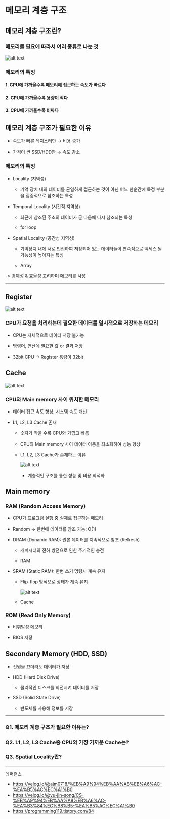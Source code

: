 # 메모리 계층 구조

## 메모리 계층 구조란?

### 메모리를 필요에 따라서 여러 종류로 나눈 것

![alt text](images/메모리%20계층%20구조/image.png)

### 메모리의 특징

#### 1. CPU에 가까울수록 메모리에 접근하는 속도가 빠르다

#### 2. CPU에 가까울수록 용량이 작다

#### 3. CPU에 가까울수록 비싸다

## 메모리 계층 구조가 필요한 이유

 - 속도가 빠른 레지스터만 → 비용 증가

 - 가격이 싼 SSD/HDD만 → 속도 감소

### 메모리의 특징

 - Locality (지역성)

    - 기억 장치 내의 데이터를 균일하게 접근하는 것이 아닌 어느 한순간에 특정 부분을 집중적으로 참조하는 특성

 - Temporal Locality (시간적 지역성)

    - 최근에 참조된 주소의 데이터가 곧 다음에 다시 참조되는 특성

    - for loop

 - Spatial Locality (공간성 지역성)

    - 기억장치 내에 서로 인접하여 저장되어 있는 데이터들이 연속적으로 액세스 될 가능성이 높아지는 특성

    - Array

 ->  경제성 & 효율성 고려하며 메모리를 사용

---

## Register

![alt text](images/메모리%20계층%20구조/image-1.png)

### CPU가 요청을 처리하는데 필요한 데이터를 일시적으로 저장하는 메모리

- CPU는 자체적으로 데이터 저장 불가능

- 명령어, 연산에 필요한 값 or 결과 저장

- 32bit CPU -> Register 용량이 32bit

## Cache

![alt text](images/메모리%20계층%20구조/image-2.png)

### CPU와 Main memory 사이 위치한 메모리

- 데이터 접근 속도 향상, 시스템 속도 개선

- L1, L2, L3 Cache 존재

    - 숫자가 작을 수록 CPU와 가깝고 빠름

    - CPU와 Main memory 사이 데이터 이동을 최소화하여 성능 향상

    - L1, L2, L3 Cache가 존재하는 이유

        ![alt text](images/메모리%20계층%20구조/image-3.png)

        - 계층적인 구조를 통한 성능 및 비용 최적화

## Main memory

### RAM (Random Access Memory)

 - CPU가 프로그램 실행 중 실제로 접근하는 메모리

 - Random -> 한번에 데이터를 참조 가능: O(1)

 - DRAM (Dynamic RAM): 원본 데이터를 지속적으로 참조 (Refresh)

    - 캐퍼시터의 전하 방전으로 인한 주기적인 충전

    - RAM

 - SRAM (Static RAM): 한번 쓰기 명령시 계속 유지

    - Flip-flop 방식으로 상태가 계속 유지

        ![alt text](images/메모리%20계층%20구조/image-4.png)
    
    - Cache

### ROM (Read Only Memory)

 - 비휘발성 메모리
 
 - BIOS 저장

## Secondary Memory (HDD, SSD)

 - 전원을 끄더라도 데이터가 저장

 - HDD (Hard Disk Drive)

    - 물리적인 디스크를 회전시켜 데이터를 저장

 - SSD (Solid State Drive)

    - 반도체를 사용해 정보를 저장

---

### Q1. 메모리 계층 구조가 필요한 이유는?

### Q2. L1, L2, L3 Cache중 CPU와 가장 가까운 Cache는?

### Q3. Spatial Locality란?

---
레퍼런스
 - https://velog.io/@ajm0718/%EB%A9%94%EB%AA%A8%EB%A6%AC-%EA%B5%AC%EC%A1%B0
 - https://velog.io/@yu-jin-song/CS-%EB%A9%94%EB%AA%A8%EB%A6%AC-%EA%B3%84%EC%B8%B5-%EA%B5%AC%EC%A1%B0
 - https://programming119.tistory.com/84
